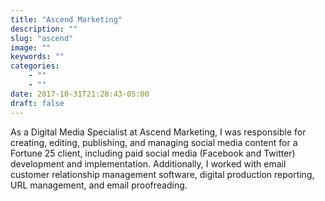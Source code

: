 ```yaml
---
title: "Ascend Marketing"
description: ""
slug: "ascend"
image: ""
keywords: ""
categories: 
    - ""
    - ""
date: 2017-10-31T21:28:43-05:00
draft: false
---
```

As a Digital Media Specialist at Ascend Marketing, I was responsible for creating, editing, publishing, and managing social media content for a Fortune 25 client, including paid social media (Facebook and Twitter) development and implementation. Additionally, I worked with email customer relationship management software, digital production reporting, URL management, and email proofreading.